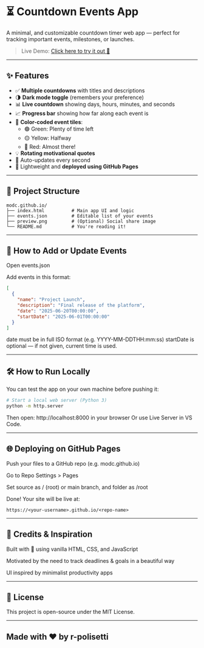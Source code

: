 # ⏳ Countdown Events App

A minimal, and customizable countdown timer web app — perfect for tracking important events, milestones, or launches.

> Live Demo: [Click here to try it out 🚀](https://r-polisetti.github.io/MCA/)

---

## ✨ Features

- ✅ **Multiple countdowns** with titles and descriptions
- 🌗 **Dark mode toggle** (remembers your preference)
- 📊 **Live countdown** showing days, hours, minutes, and seconds
- 📈 **Progress bar** showing how far along each event is
- 🎨 **Color-coded event tiles**:
  - 🟢 Green: Plenty of time left
  - 🟡 Yellow: Halfway
  - 🔴 Red: Almost there!
- 💡 **Rotating motivational quotes**
- 🎉 Auto-updates every second
- 💾 Lightweight and **deployed using GitHub Pages**

---

## 📁 Project Structure

```plaintext
modc.github.io/
├── index.html          # Main app UI and logic
├── events.json         # Editable list of your events
├── preview.png         # (Optional) Social share image
└── README.md           # You're reading it!
```
---

## 📅 How to Add or Update Events
Open events.json

Add events in this format:

```json
[
  {
    "name": "Project Launch",
    "description": "Final release of the platform",
    "date": "2025-06-20T00:00:00",
    "startDate": "2025-06-01T00:00:00"
  }
]
```
date must be in full ISO format (e.g. YYYY-MM-DDTHH:mm:ss)
startDate is optional — if not given, current time is used.

---

## 🛠️ How to Run Locally
You can test the app on your own machine before pushing it:

```bash
# Start a local web server (Python 3)
python -m http.server
```
Then open: http://localhost:8000 in your browser
Or use Live Server in VS Code.

---

## 🌐 Deploying on GitHub Pages
Push your files to a GitHub repo (e.g. modc.github.io)

Go to Repo Settings > Pages

Set source as / (root) or main branch, and folder as /root

Done! Your site will be live at:

```php-template
https://<your-username>.github.io/<repo-name>
```
---

## 🧠 Credits & Inspiration
Built with 💙 using vanilla HTML, CSS, and JavaScript

Motivated by the need to track deadlines & goals in a beautiful way

UI inspired by minimalist productivity apps

---

## 📃 License
This project is open-source under the MIT License.

---

## Made with ❤️ by r-polisetti
